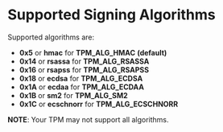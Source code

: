 # Supported Signing Algorithms

Supported algorithms are:

  * **0x5** or **hmac** for **TPM_ALG_HMAC** **(default)**
  * **0x14** or **rsassa** for **TPM_ALG_RSASSA**
  * **0x16** or **rsapss** for **TPM_ALG_RSAPSS**
  * **0x18** or **ecdsa** for **TPM_ALG_ECDSA**
  * **0x1A** or **ecdaa** for **TPM_ALG_ECDAA**
  * **0x1B** or **sm2** for **TPM_ALG_SM2**
  * **0x1C** or **ecschnorr** for **TPM_ALG_ECSCHNORR**

**NOTE**: Your TPM may not support all algorithms.
